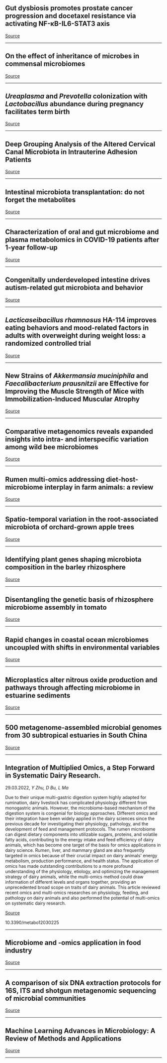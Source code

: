 ## Gut dysbiosis promotes prostate cancer progression and docetaxel resistance via activating NF-κB-IL6-STAT3 axis

[Source](https://doi.org/10.1186/s40168-022-01289-w)

---

## On the effect of inheritance of microbes in commensal microbiomes

[Source](https://doi.org/10.1186/s12862-022-02029-2)

---

## <em>Ureaplasma</em> and <em>Prevotella</em> colonization with <em>Lactobacillus</em> abundance during pregnancy facilitates term birth

[Source](https://doi.org/10.1038/s41598-022-13871-1)

---

## Deep Grouping Analysis of the Altered Cervical Canal Microbiota in Intrauterine Adhesion Patients

[Source](https://doi.org/10.1007/s43032-022-01006-w)

---

## Intestinal microbiota transplantation: do not forget the metabolites

[Source](https://doi.org/10.1016/S2468-1253(22)00101-7)

---

## Characterization of oral and gut microbiome and plasma metabolomics in COVID-19 patients after 1-year follow-up

[Source](https://doi.org/10.1186/s40779-022-00387-y)

---

## Congenitally underdeveloped intestine drives autism-related gut microbiota and behavior

[Source](https://doi.org/10.1016/j.bbi.2022.06.006)

---

## <em>Lacticaseibacillus rhamnosus</em> HA-114 improves eating behaviors and mood-related factors in adults with overweight during weight loss: a randomized controlled trial

[Source](https://doi.org/10.1080/1028415X.2022.2081288)

---

## New Strains of <em>Akkermansia muciniphila</em> and <em>Faecalibacterium prausnitzii</em> are Effective for Improving the Muscle Strength of Mice with Immobilization-Induced Muscular Atrophy

[Source](https://doi.org/10.1089/jmf.2021.K.0148)

---

## Comparative metagenomics reveals expanded insights into intra- and interspecific variation among wild bee microbiomes

[Source](https://doi.org/10.1038/s42003-022-03535-1)

---

## Rumen multi-omics addressing diet-host-microbiome interplay in farm animals: a review

[Source](https://doi.org/10.1080/10495398.2022.2078979)

---

## Spatio-temporal variation in the root-associated microbiota of orchard-grown apple trees

[Source](https://doi.org/10.1186/s40793-022-00427-z)

---

## Identifying plant genes shaping microbiota composition in the barley rhizosphere

[Source](https://doi.org/10.1038/s41467-022-31022-y)

---

## Disentangling the genetic basis of rhizosphere microbiome assembly in tomato

[Source](https://doi.org/10.1038/s41467-022-30849-9)

---

## Rapid changes in coastal ocean microbiomes uncoupled with shifts in environmental variables

[Source](https://doi.org/10.1111/1462-2920.16086)

---

## Microplastics alter nitrous oxide production and pathways through affecting microbiome in estuarine sediments

[Source](https://doi.org/10.1016/j.watres.2022.118733)

---

## 500 metagenome-assembled microbial genomes from 30 subtropical estuaries in South China

[Source](https://doi.org/10.1038/s41597-022-01433-z)

---

## Integration of Multiplied Omics, a Step Forward in Systematic Dairy Research.
 29.03.2022, _Y Zhu, D Bu, L Ma_


Due to their unique multi-gastric digestion system highly adapted for rumination, dairy livestock has complicated physiology different from monogastric animals. However, the microbiome-based mechanism of the digestion system is congenial for biology approaches. Different omics and their integration have been widely applied in the dairy sciences since the previous decade for investigating their physiology, pathology, and the development of feed and management protocols. The rumen microbiome can digest dietary components into utilizable sugars, proteins, and volatile fatty acids, contributing to the energy intake and feed efficiency of dairy animals, which has become one target of the basis for omics applications in dairy science. Rumen, liver, and mammary gland are also frequently targeted in omics because of their crucial impact on dairy animals' energy metabolism, production performance, and health status. The application of omics has made outstanding contributions to a more profound understanding of the physiology, etiology, and optimizing the management strategy of dairy animals, while the multi-omics method could draw information of different levels and organs together, providing an unprecedented broad scope on traits of dairy animals. This article reviewed recent omics and multi-omics researches on physiology, feeding, and pathology on dairy animals and also performed the potential of multi-omics on systematic dairy research.

[Source](https://doi.org/10.1016/j.ijfoodmicro.2022.109781)

10.3390/metabo12030225

---

## Microbiome and -omics application in food industry

[Source](https://doi.org/10.1016/j.ijfoodmicro.2022.109781)

---

## A comparison of six DNA extraction protocols for 16S, ITS&nbsp;and shotgun metagenomic sequencing of microbial communities

[Source](https://doi.org/10.2144/btn-2022-0032)

---

## Machine Learning Advances in Microbiology: A Review of Methods and Applications

[Source](https://doi.org/10.3389/fmicb.2022.925454)

---

